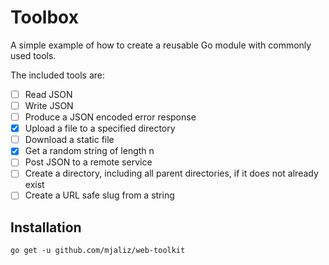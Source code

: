 # Toolbox

A simple example of how to create a reusable Go module with commonly used tools.

The included tools are:

- [ ] Read JSON
- [ ] Write JSON
- [ ] Produce a JSON encoded error response
- [X] Upload a file to a specified directory
- [ ] Download a static file
- [X] Get a random string of length n
- [ ] Post JSON to a remote service 
- [ ] Create a directory, including all parent directories, if it does not already exist
- [ ] Create a URL safe slug from a string

## Installation

`go get -u github.com/mjaliz/web-toolkit`
